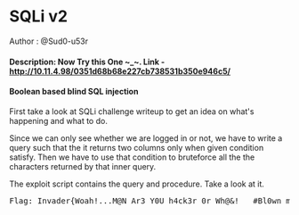 # SQLi v2
Author : @Sud0-u53r

#### Description: Now Try this One \~_~. Link - http://10.11.4.98/0351d68b68e227cb738531b350e946c5/

#### Boolean based blind SQL injection

First take a look at SQLi challenge writeup to get an idea on what's happening and what to do.

Since we can only see whether we are logged in or not, we have to write a query such that the it returns two columns only when given condition satisfy. Then we have to use that condition to bruteforce all the the characters returned by that inner query.

The exploit script contains the query and procedure. Take a look at it.

<pre>
Flag: Invader{Woah!...M@N_Ar3_Y0U_h4ck3r_0r_Wh@&!___#Bl0wn_my_m1nd___+_+}
</pre>
